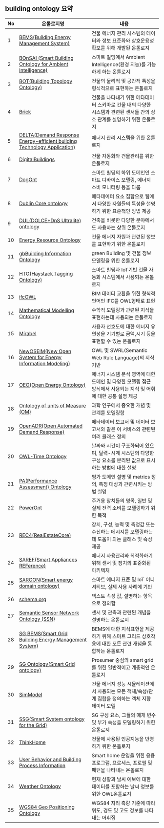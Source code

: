 ## building ontology 요약

| No | 온톨로지명                                                                                                        | 내용                                                                   |
|----|--------------------------------------------------------------------------------------------------------------|----------------------------------------------------------------------|
| 1  | [BEMS(Building Energy Management System)](ontology/BEMS.md)                                                  |  건물 에너지 관리 시스템의 데이터와 정보 표준화와 상호운용성 확보를 위해 개발된 온톨로지                   |
| 2  | [BOnSAI (Smart Building Ontology for Ambient Intelligence)](ontology/BONSAI.md)                              | 스마트 빌딩에서 Ambient Intelligence(환경 지능)를 가능하게 하는 온톨로지                   |
| 3  | [BOT(Building Topology Ontology)](ontology/BOT.md)                                                           | 건물의 물리적 및 공간적 특성을 형식적으로 표현하는 온톨로지                                    |
| 4  | [Brick](ontology/Brick.md)                                                                                   | 건물을 나타내기 위한 메타데이터 스키마로 건물 내의 다양한 시스템과 관련된 센서들 간의 상호 관계를 설명하기 위한 온톨로지 |
| 5  | [DELTA(Demand Response Energy-efficient building Technology Application)](ontology/DELTA.md)                 | 에너지 관리 시스템을 위한 온톨로지                                                  |
| 6  | [DigitalBuildings](ontology/Digitalbuildings.md)                                                             | 건물 자동화와 건물관리를 위한 온톨로지                                                |
| 7  | [DogOnt](ontology/DogOnt.md)                                                                                 | 스마트 빌딩의 하위 도메인인 스마트 디바이스 모델링, 에너지 소비 모니터링 등을 다룸                      |
| 8  | [Dublin Core ontology](ontology/Dublin_Core_ontology.md)                                                     | 메타데이터 요소 집합으로 웹에서 다양한 자원들의 특성을 설명하기 위한 표준적인 방법 제공                    |
| 9  | [DUL(DOLCE+DnS Ultralite) ontology](ontology/DUL_ontology.md)                                                | 건축을 비롯한 다양한 분야에서도 사용하는 상위 온톨로지                                       |
| 10 | [Energy Resource Ontology](ontology/Energy_Resource_Ontology.md)                                             | 건물 에너지 자원과 관련된 정보를 표현하기 위한 온톨로지                                      |
| 11 | [gbBuilding Information Ontology](ontology/gbBuilding_Information_Ontology.md)                               | green Building 및 건물 정보 모델링을 위한 온톨로지                                  |
| 12 | [HTO(Haystack Tagging Ontology)](ontology/HTO.md)                                                            | 스마트 빌딩과 IoT기반 건물 자동화 시스템에서 사용되는 온톨로지                                 |
| 13 | [ifcOWL](ontology/ifcOWL.md)                                                                                 | BIM 데이터 교환을 위한 형식적 언어인 IFC를 OWL형태로 표현                                |
| 14 | [Mathematical Modelling Ontology](ontology/Mathematical_Modelling_Ontology.md)                               | 수학적 모델링과 관련된 지식을 표현하는데 사용되는 온톨로지                                     |
| 15 | [Mirabel](ontology/Mirabel.md)                                                                               | 사용자 선호도에 대한 에너지 유연성을 기기별로 금액,시기 등을 표현할 수 있는 온톨로지                     |
| 16 | [NewOSEIM(New Open System for Energy Information Modeling)](ontology/NewOSEIM.md)                            | OWL 및 SWRL(Semantic Web Rule Language)의 지식 기반                        |
| 17 | [OEO(Open Energy Ontology)](ontology/OEO.md)                                                                 | 에너지 시스템 분석 영역에 대한 도메인 및 다양한 모델링 접근 방식에서 사용되는 지식 및 어휘에 대한 공통 설명 제공    |
| 18 | [Ontology of units of Measure (OM)](ontology/Ontology_of_units_of_Measure_(OM).md)                           | 과학 연구에서 중요한 개념 및 관계를 모델링함                                            |
| 19 | [OpenADR(Open Automated Demand Response)](ontology/OpenADR.md)                                               | 메타데이터 보고서 및 데이터 보고서와 같은 이 서비스와 관련된 여러 클래스 정의                         |
| 20 | [OWL-Time Ontology](ontology/OWL-Time_Ontology.md)                                                           | 날짜와 시간이 구조화되어 있으며, 달력-시계 시스템의 다양한 구성 요소를 분리된 값으로 표시하는 방법에 대한 설명      |
| 21 | [PA(Performance Assessment) Ontology](ontology/PA_Ontology.md)                                               | 평가 도메인 설명 및 metrics 정의, 특정 대상과 관련시키는 방법 설명                           |
| 22 | [PowerOnt](ontology/PowerOnt.md)                                                                             | 주거용 장치들의 명목, 일반 및 실제 전력 소비를 모델링하기 위한 목적                              |
| 23 | [REC4(RealEstateCore)](ontology/REC4.md)                                                                     | 장치, 구성, 능력 및 측정값 또는 수신하는 메시지를 모델링하는데 도움이 되는 클래스 및 속성 제공              |
| 24 | [SAREF(Smart Appliances REFerence)](ontology/SAREF.md)                                                       | 에너지 사용관리와 최적화하기 위해 센서 및 장치의 표준화된 아키텍처                                |
| 25 | [SARGON(Smart energy domain ontology)](ontology/SARGON.md)                                                   | 스마트 에너지 표준 및 IoT 이니셔티브, 실제 사용 사례에 기반                                 |
| 26 | [schema.org](ontology/schema.org.md)                                                                         | 텍스트 속성 값, 설명하는 항목으로 정의함                                              |
| 27 | [Semantic Sensor Network Ontology (SSN)](ontology/Semantic_Sensor_Network_Ontology_(SSN).md)                 | 센서 및 관측과 관련된 개념을 설명하는 온톨로지                                           |
| 28 | [SG BEMS(Smart Grid Building Energy Management System)](ontology/SG_BEMS.md)                                 | BEMS에 대한 지식표현을 제공하기 위해 스마트 그리드 상호작용에 대한 모든 관련 개념을 통합하는 온톨로지          |
| 29 | [SG Ontology(Smart Grid ontology)](ontology/SG_Ontology.md)                                                  | Prosumer 중심의 smart grid를 위한 일반적이고 계층적인 온톨로지                          |
| 30 | [SimModel](ontology/SimModel.md)                                                                             | 건물 에너지 성능 시뮬레이션에서 사용되는 모든 객체/속성/관계 집합을 정의하는 객체 지향 데이터 모델             |
| 31 | [SSG(Smart System ontology for the Grid)](ontology/SSG.md)                                                   | SG 구성 요소, 그들의 매개 변수 및 부가 속성을 모델링하기 위한 온톨로지                           |
| 32 | [ThinkHome](ontology/ThinkHome.md)                                                                           | 건물에 사용된 인공지능을 반영하기 위한 온톨로지                                           |
| 33 | [User Behavior and Building Process Information](ontology/User_Behavior_and_Building_Process_Information.md) | Smart home 운영을 위한 응용 프로그램, 프로세스, 프로필 및 패턴을 나타내는 온톨로지                 |
| 34 | [Weather Ontology](ontology/Weather_Ontology.md)                                                             | 현재 상황과 날씨 예보에 대한 데이터를 포함하는 날씨 정보를 위한 OWL온톨로지                         |
| 35 | [WGS84 Geo Positioning Ontology](ontology/WGS84_Geo_Positioning_Ontology.md)                                 | WGS84 지리 측량 기준에 따라 위도, 경도 및 고도 정보를 나타내는 어휘집                          |






